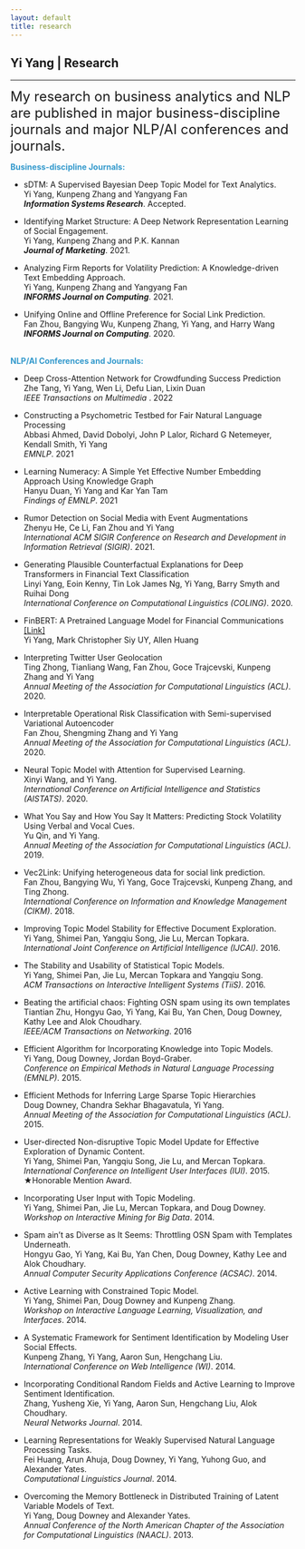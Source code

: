 ```yaml
---
layout: default
title: research
---
```


## Yi Yang | Research

* * *

<span style="font-size:24px;"> My research on business analytics and NLP are published in major business-discipline journals and major NLP/AI conferences and journals.</span>

<span style="color:#39c;">**Business-discipline Journals:**  </span> <br>
+ sDTM: A Supervised Bayesian Deep Topic Model for Text Analytics.<br>
Yi Yang, Kunpeng Zhang and Yangyang Fan <br>
***Information Systems Research***. Accepted.<br>

+ Identifying Market Structure: A Deep Network Representation Learning of Social Engagement. <br>
Yi Yang, Kunpeng Zhang and P.K. Kannan <br>
***Journal of Marketing***. 2021.<br>

+ Analyzing Firm Reports for Volatility Prediction: A Knowledge-driven Text Embedding Approach. <br>
Yi Yang, Kunpeng Zhang and Yangyang Fan<br> 
***INFORMS Journal on Computing***. 2021.<br>

+ Unifying Online and Offline Preference for Social Link Prediction.<br>
Fan Zhou, Bangying Wu, Kunpeng Zhang, Yi Yang, and Harry Wang <br> 
***INFORMS Journal on Computing***. 2020.<br><br>

<span style="color:#39c;">**NLP/AI Conferences and Journals:**  </span>

+ Deep Cross-Attention Network for Crowdfunding Success Prediction<br>Zhe Tang, Yi Yang, Wen Li, Defu Lian, Lixin Duan<br>*IEEE Transactions on Multimedia* . 2022<br>

+ Constructing a Psychometric Testbed for Fair Natural Language Processing<br>Abbasi Ahmed, David Dobolyi, John P Lalor, Richard G Netemeyer, Kendall Smith, Yi Yang<br>*EMNLP*. 2021 <br>

+ Learning Numeracy: A Simple Yet Effective Number Embedding Approach Using Knowledge Graph<br>Hanyu Duan, Yi Yang and Kar Yan Tam <br>*Findings of EMNLP*. 2021<br>

+ Rumor Detection on Social Media with Event Augmentations<br>
Zhenyu He, Ce Li, Fan Zhou and Yi Yang <br>
*International ACM SIGIR Conference on Research and Development in Information Retrieval (SIGIR)*. 2021. <br>

+ Generating Plausible Counterfactual Explanations for Deep Transformers in Financial Text Classification <br>
Linyi Yang, Eoin Kenny, Tin Lok James Ng,  Yi Yang, Barry Smyth and Ruihai Dong <br>
*International Conference on Computational Linguistics (COLING)*. 2020. <br>

+   FinBERT: A Pretrained Language Model for Financial Communications <a href="https://github.com/yya518/FinBERT"> [Link]</a>  <br>
 Yi Yang, Mark Christopher Siy UY, Allen Huang <br>

+   Interpreting Twitter User Geolocation   <br>
Ting Zhong, Tianliang Wang, Fan Zhou, Goce Trajcevski, Kunpeng Zhang and  Yi Yang <br>
*Annual Meeting of the Association for Computational Linguistics (ACL)*. 2020.<br>

+   Interpretable Operational Risk Classification with Semi-supervised Variational Autoencoder   <br>
Fan Zhou, Shengming Zhang and   Yi Yang  <br>
*Annual Meeting of the Association for Computational Linguistics (ACL)*. 2020.<br>

+  Neural Topic Model with Attention for Supervised Learning.  <br>
Xinyi Wang, and  Yi Yang.  <br>
*International Conference on Artificial Intelligence and Statistics (AISTATS)*. 2020.<br>

+  What You Say and How You Say It Matters: Predicting Stock Volatility Using Verbal and Vocal Cues.  <br>
Yu Qin, and  Yi Yang.  <br>
*Annual Meeting of the Association for Computational Linguistics (ACL)*. 2019.<br>

+  Vec2Link: Unifying heterogeneous data for social link prediction.  <br>
Fan Zhou, Bangying Wu,  Yi Yang, Goce Trajcevski, Kunpeng Zhang, and Ting Zhong. <br>
*International Conference on Information and Knowledge Management (CIKM)*. 2018.<br>

+  Improving Topic Model Stability for Effective Document Exploration. <br>
 Yi Yang, Shimei Pan, Yangqiu Song, Jie Lu, Mercan Topkara.  <br>
  *International Joint Conference on Artificial Intelligence (IJCAI)*. 2016.<br>

+  The Stability and Usability of Statistical Topic Models. <br>
 Yi Yang, Shimei Pan, Jie Lu, Mercan Topkara and Yangqiu Song.  <br>
  *ACM Transactions on Interactive Intelligent Systems (TiiS)*. 2016.<br>

+ Beating the artificial chaos: Fighting OSN spam using its own templates <br>
Tiantian Zhu, Hongyu Gao, Yi Yang, Kai Bu, Yan Chen, Doug Downey, Kathy Lee and Alok Choudhary. <br>
*IEEE/ACM Transactions on Networking*. 2016 <br>


+ Efficient Algorithm for Incorporating Knowledge into Topic Models.  <br>
 Yi Yang, Doug Downey, Jordan Boyd-Graber. <br>
  *Conference on Empirical Methods in Natural Language Processing (EMNLP)*. 2015. <br>

+ Efficient Methods for Inferring Large Sparse Topic Hierarchies  <br>
Doug Downey, Chandra Sekhar Bhagavatula,  Yi Yang. <br>
*Annual Meeting of the Association for Computational Linguistics (ACL)*. 2015. <br>

+  User-directed Non-disruptive Topic Model Update for Effective Exploration of Dynamic Content. <br>
     Yi Yang, Shimei Pan, Yangqiu Song, Jie Lu, and Mercan Topkara.<br>
    *International Conference on Intelligent User Interfaces (IUI)*. 2015. <br>
    &#9733;Honorable Mention Award.
     <br>

+  Incorporating User Input with Topic Modeling.  <br>
Yi Yang, Shimei Pan, Jie Lu, Mercan Topkara, and Doug Downey. <br>
*Workshop on Interactive Mining for Big Data*. 2014. <br>

+  Spam ain’t as Diverse as It Seems: Throttling OSN Spam with Templates Underneath. <br>
Hongyu Gao,  Yi Yang, Kai Bu, Yan Chen, Doug Downey, Kathy Lee and Alok Choudhary. <br>
*Annual Computer Security Applications Conference (ACSAC)*. 2014. <br>

+  Active Learning with Constrained Topic Model.  <br>
 Yi Yang, Shimei Pan, Doug Downey and Kunpeng Zhang. <br>
  *Workshop on Interactive Language Learning, Visualization, and Interfaces*. 2014.<br>

+  A Systematic Framework for Sentiment Identification by Modeling User Social Effects. <br>
Kunpeng Zhang,   Yi Yang, Aaron Sun, Hengchang Liu. <br>
*International Conference on Web Intelligence (WI)*. 2014.<br>

+  Incorporating Conditional Random Fields and Active Learning to Improve Sentiment Identification.  <br>
Zhang, Yusheng Xie,  Yi Yang, Aaron Sun, Hengchang Liu, Alok Choudhary. <br>
*Neural Networks Journal*. 2014.<br>

+  Learning Representations for Weakly Supervised Natural Language Processing Tasks. <br>
Fei Huang, Arun Ahuja, Doug Downey,  Yi Yang, Yuhong Guo, and Alexander Yates. <br>
*Computational Linguistics Journal*.  2014.<br>

+  Overcoming the Memory Bottleneck in Distributed Training of Latent Variable Models of Text.  <br>
Yi Yang, Doug Downey and Alexander Yates. <br>
*Annual Conference of the North American Chapter of the Association for Computational Linguistics (NAACL)*. 2013.
